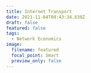 ```yaml
---
title: Internet Transport
date: 2021-11-04T08:43:34.630Z
draft: false
featured: false
tags:
  - Network Economics
image:
  filename: featured
  focal_point: Smart
  preview_only: false
---
```

